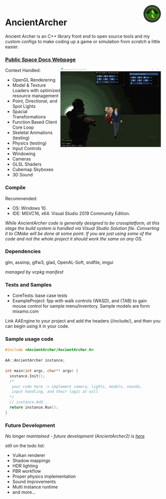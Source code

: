 <img src="docs/AncientArcher.png" height="56px" align="right">

# AncientArcher

Ancient Archer is an C++ library front end to open source tools and my custom configs to make coding up a game or simulation from *scratch* a little easier. 

### [Public Space Docs Webpage](https://mattearly.github.io/AncientArcher/index.html)

<img src="docs/multi-anim.gif" height="256px" align="right">

Context Handled: 
 - OpenGL Renderering
 - Model & Texture Loaders with optimized resource management 
 - Point, Directional, and Spot Lights
 - Spacial Transformations
 - Function Based Client Core Loop
 - Skeletal Animations (testing)
 - Physics (testing)
 - Input Controls
 - Windowing
 - Cameras
 - GLSL Shaders
 - Cubemap Skyboxes
 - 3D Sound

### Compile

Recommended: 
 - OS: Windows 10.
 - IDE: MSVC16, x64. Visual Studio 2019 Community Edition.

*While AncientArcher code is generally designed to be crossplatform, at this stage the build system is handled via Visual Studio Solution file. Converting it to CMake will be done at some point. If you are just using some of the code and not the whole project it should work the same on any OS.*

### Dependencies

glm, assimp, glfw3, glad, OpenAL-Soft, sndfile, imgui

*managed by vcpkg manifest*

### Tests and Samples

- CoreTests: base case tests 
- ExampleProject: fpp with walk controls (WASD), and (TAB) to gain mouse control for sample menu/inventory. Sample models are form mixamo.com

Link AAEngine to your project and add the headers (/include/), and then you can begin using it in your code.

### Sample usage code

```cpp
#include <AncientArcher/AncientArcher.h>

AA::AncientArcher instance;

int main(int argc, char** argv) {
  instance.Init();
  /* 
   your code here -> implement camera, lights, models, sounds, 
   input handling, and their logic at will 
  */
  // instance.Add...
  return instance.Run();
}
```

### Future Development

*No longer maintained - future development (AncientArcher2) is [here](https://github.com/mattearly/AncientArcher2)*

still on the todo list:
- Vulkan renderer
- Shadow mappings
- HDR lighting
- PBR workflow
- Proper physics implementation
- Sound improvements
- Multi instance runtime
- and more...
